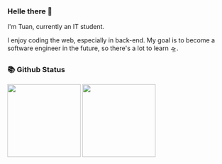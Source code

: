 ### Helle there 👋
I'm Tuan, currently an IT student.

I enjoy coding the web, especially in back-end. My goal is to become a software engineer in the future, so there's a lot to learn 🛸.

### 📚 Github Status

<p>
  <img src="https://github-readme-stats.vercel.app/api/top-langs/?username=ctuanle&layout=compact&theme=tokyonight&langs_count=6&hide=Java" height="165">
  <img src="https://github-readme-stats.vercel.app/api?username=ctuanle&show_icons=true&theme=tokyonight" height="165">
</p>

<!--
**sonata1999/sonata1999** is a ✨ _special_ ✨ repository because its `README.md` (this file) appears on your GitHub profile.

Here are some ideas to get you started:

- 🔭 I’m currently working on ...
- 🌱 I’m currently learning ...
- 👯 I’m looking to collaborate on ...
- 🤔 I’m looking for help with ...
- 💬 Ask me about ...
- 📫 How to reach me: ...
- 😄 Pronouns: ...
- ⚡ Fun fact: ...
-->
